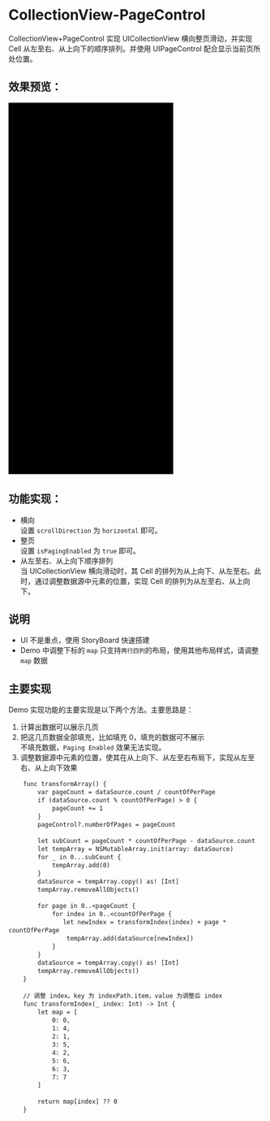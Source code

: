 # CollectionView-PageControl

CollectionView+PageControl 实现 UICollectionView 横向整页滑动，并实现 Cell 从左至右、从上向下的顺序排列。并使用 UIPageControl 配合显示当前页所处位置。

## 效果预览：
![image](https://github.com/once-liu/CollectionView-PageControl/blob/main/Source/preview.gif)

## 功能实现：
- 横向\
  设置 `scrollDirection` 为 `horizontal` 即可。
- 整页\
  设置 `isPagingEnabled` 为 `true` 即可。
- 从左至右、从上向下顺序排列\
  当 UICollectionView 横向滑动时，其 Cell 的排列为从上向下、从左至右。此时，通过调整数据源中元素的位置，实现 Cell 的排列为从左至右、从上向下。


## 说明
- UI 不是重点，使用 StoryBoard 快速搭建
- Demo 中调整下标的 `map` 只支持`两行四列`的布局，使用其他布局样式，请调整 `map` 数据


## 主要实现
Demo 实现功能的主要实现是以下两个方法。主要思路是：
1. 计算出数据可以展示几页
2. 把这几页数据全部填充，比如填充 0，填充的数据可不展示\
   不填充数据，`Paging Enabled` 效果无法实现。
3. 调整数据源中元素的位置，使其在从上向下、从左至右布局下，实现从左至右、从上向下效果


```
    func transformArray() {
        var pageCount = dataSource.count / countOfPerPage
        if (dataSource.count % countOfPerPage) > 0 {
            pageCount += 1
        }
        pageControl?.numberOfPages = pageCount
        
        let subCount = pageCount * countOfPerPage - dataSource.count
        let tempArray = NSMutableArray.init(array: dataSource)
        for _ in 0...subCount {
            tempArray.add(0)
        }
        dataSource = tempArray.copy() as! [Int]
        tempArray.removeAllObjects()
        
        for page in 0..<pageCount {
            for index in 0..<countOfPerPage {
               let newIndex = transformIndex(index) + page * countOfPerPage
                tempArray.add(dataSource[newIndex])
            }
        }
        dataSource = tempArray.copy() as! [Int]
        tempArray.removeAllObjects()
    }
    
    // 调整 index。key 为 indexPath.item，value 为调整后 index
    func transformIndex(_ index: Int) -> Int {
        let map = [
            0: 0,
            1: 4,
            2: 1,
            3: 5,
            4: 2,
            5: 6,
            6: 3,
            7: 7
        ]
        
        return map[index] ?? 0
    }
```

